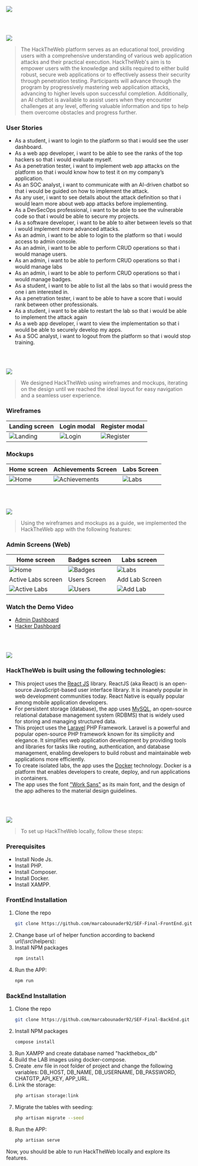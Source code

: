 <img src="./readme/title1.svg"/>

<br><br>

<!-- project philosophy -->
<img src="./readme/title2.svg"/>

> The HackTheWeb platform serves as an educational tool, providing users with a comprehensive understanding of various web application attacks and their practical execution.
> HackTheWeb's aim is to empower users with the knowledge and skills required to either build robust, secure web applications or to effectively assess their security through penetration testing. Participants will advance through the program by progressively mastering web application attacks, advancing to higher levels upon successful completion. Additionally, an AI chatbot is available to assist users when they encounter challenges at any level, offering valuable information and tips to help them overcome obstacles and progress further.

### User Stories
- As a student, i want to login to the platform so that i would see the user dashboard.
- As a web app developer, i want to be able to see the ranks of the top hackers so that i would evaluate myself.
- As a penetration tester, i want to implement web app attacks on the platform so that i would know how to test it on my company’s application.
- As an SOC analyst, i want to communicate with an AI-driven chatbot so that i would be guided on how to implement the attack.
- As any user, i want to see details about the attack definition so that i would learn more about web app attacks before implementing.
- As a DevSecOps professional, i want to be able to see the vulnerable code so that i would be able to secure my projects.
- As a software developer, i want to be able to alter between levels so that i would implement more advanced attacks. 
- As an admin, i want to be able to login to the platform so that i would access to admin console.
- As an admin, i want to be able to perform CRUD operations so that i would manage users.
- As an admin, i want to be able to perform CRUD operations so that i would manage labs
- As an admin, i want to be able to perform CRUD operations so that i would manage badges.
- As a student, i want to be able to list all the labs so that i would press the one i am interested in.
- As a penetration tester, i want to be able to have a score that i would rank between other professionals.
- As a student, i want to be able to restart the lab so that i would be able to implement the attack again
- As a web app developer, i want to view the implementation so that i would be able to securely develop my apps.
- As a SOC analyst, i want to logout from the platform so that i would stop training.

<br><br>

<!-- Prototyping -->
<img src="./readme/title3.svg"/>

> We designed HackTheWeb using wireframes and mockups, iterating on the design until we reached the ideal layout for easy navigation and a seamless user experience.

### Wireframes
| Landing screen | Login modal | Register modal |
| ---| ---| ---|
| ![Landing](./readme/Wireframes/Index.png) | ![Login](./readme/Wireframes/login.png) | ![Register](./readme/Wireframes/Register.png) |

### Mockups
| Home screen  | Achievements Screen | Labs Screen |
| ---| ---| ---|
| ![Home](./readme/Mockups/Home.png) | ![Achievements](./readme/Mockups/Achievements.png) | ![Labs](./readme/Mockups/Labs.png) |

<br><br>

<!-- Implementation -->
<img src="./readme/title4.svg"/>

> Using the wireframes and mockups as a guide, we implemented the HackTheWeb app with the following features:

### Admin Screens (Web)
| Home screen  | Badges screen |  Labs screen |
| ---| ---| ---|
| ![Home](./readme/AdminScreens/home.png) | ![Badges](./readme/AdminScreens/badges.png) | ![Labs](./readme/AdminScreens/labs.png) |
| Active Labs screen  | Users Screen | Add Lab Screen |
| ![Active Labs](./readme/AdminScreens/active-labs.png) | ![Users](./readme/AdminScreens/users.png) | ![Add Lab](./readme/AdminScreens/add-lab.png) |

### Watch the Demo Video

* [Admin Dashboard](https://youtu.be/jkY2_iAJK6E?si=cV5558tAzSgZJCJ9)
* [Hacker Dashboard](https://youtu.be/jkY2_iAJK6E?si=biYwDniiNF_kVQ-E)

<br><br>

<!-- Tech stack -->
<img src="./readme/title5.svg"/>

###  HackTheWeb is built using the following technologies:

- This project uses the [React JS](https://legacy.reactjs.org/) library. ReactJS (aka React) is an open-source JavaScript-based user interface library. It is insanely popular in web development communities today. React Native is equally popular among mobile application developers.
- For persistent storage (database), the app uses [MySQL](https://www.mysql.com/), an open-source relational database management system (RDBMS) that is widely used for storing and managing structured data.
- This project uses the [Laravel](https://laravel.com/) PHP Framework. Laravel is a powerful and popular open-source PHP framework known for its simplicity and elegance. It simplifies web application development by providing tools and libraries for tasks like routing, authentication, and database management, enabling developers to build robust and maintainable web applications more efficiently.
- To create isolated labs, the app uses the [Docker](https://www.docker.com/) technology. Docker is a platform that enables developers to create, deploy, and run applications in containers.
- The app uses the font ["Work Sans"](https://fonts.google.com/specimen/Roboto+Mono) as its main font, and the design of the app adheres to the material design guidelines.

<br><br>

<!-- How to run -->
<img src="./readme/title6.svg"/>

> To set up HackTheWeb locally, follow these steps:

### Prerequisites

* Install Node Js.
* Install PHP.
* Install Composer.
* Install Docker.
* Install XAMPP.

### FrontEnd Installation

1. Clone the repo
   ```sh
   git clone https://github.com/marcabounader92/SEF-Final-FrontEnd.git
   ```
2. Change base url of helper function according to backend url(\src\helpers):
3. Install NPM packages
   ```sh
   npm install
   ```
4. Run the APP:
   ```sh
   npm run
   ```
### BackEnd Installation

1. Clone the repo
   ```sh
   git clone https://github.com/marcabounader92/SEF-Final-BackEnd.git
   ```
2. Install NPM packages
   ```sh
   compose install
   ```
4. Run XAMPP and create database named "hackthebox_db"
5. Build the LAB images using docker-compose. 
6. Create .env file in root folder of project and change the following variables: DB_HOST, DB_NAME, DB_USERNAME, DB_PASSWORD, CHATGTP_API_KEY, APP_URL.
7. Link the storage:
   ```sh
   php artisan storage:link
   ```
8. Migrate the tables with seeding:
   ```sh
   php artisan migrate --seed
   ```
9. Run the APP:
   ```sh
   php artisan serve
   ```

Now, you should be able to run HackTheWeb locally and explore its features.